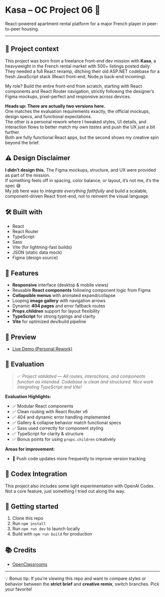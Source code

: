 # Kasa – OC Project 06 🏡

React-powered apartment rental platform for a major French player in peer-to-peer housing.

---

## 🚀 Project context

This project was born from a freelance front-end dev mission with **Kasa**, a heavyweight in the French rental market with 500+ listings posted daily. They needed a full React revamp, ditching their old ASP.NET codebase for a fresh JavaScript stack (React front-end, Node.js back-end incoming).

My role? Build the entire front-end from scratch, starting with React components and React Router navigation, strictly following the designer’s Figma mockups, pixel-perfect and responsive across devices.

**Heads up: There are actually two versions here.**  
One matches the evaluation requirements exactly, the official mockups, design specs, and functional expectations.  
The other is a personal rework where I tweaked styles, UI details, and interaction flows to better match *my own tastes* and push the UX just a bit further.  
Both are fully functional React apps, but the second shows my creative spin beyond the brief.

## ⚠️ Design Disclaimer

**I didn’t design this.** The Figma mockups, structure, and UX were provided as part of the mission.  
If something feels off in spacing, color balance, or layout, it’s not me, it’s the spec 😅  
My job here was to *integrate everything faithfully* and build a scalable, component-driven React front-end, not to reinvent the visual language.

## 🛠️ Built with

- React  
- React Router  
- TypeScript  
- Sass  
- Vite (for lightning-fast builds)  
- JSON (static data mock)  
- Figma (design source)  

## 📄 Features

- **Responsive** interface (desktop & mobile views)  
- Reusable **React components** following component logic from Figma  
- **Collapsible menus** with animated expand/collapse  
- Looping **image gallery** with navigation arrows  
- Dynamic **404 pages** and error fallback routes  
- **Props.children** support for layout flexibility  
- **TypeScript** for strong typings and clarity  
- **Vite** for optimized dev/build pipeline  

## 📸 Preview

- [Live Demo (Personal Rework)](https://vincentvdt.github.io/oc-project-06-kasa/)

## 💬 Evaluation

> ✅ *Project validated — All routes, interactions, and components function as intended. Codebase is clean and structured. Nice work integrating TypeScript and Vite!*

**Evaluation Highlights:**

- ✅ Modular React components  
- ✅ Clean routing with React Router v6  
- ✅ 404 and dynamic error handling implemented  
- ✅ Gallery & collapse behavior match functional specs  
- ✅ Sass used correctly for component styling  
- ✅ TypeScript for clarity & structure  
- ✅ Bonus points for using `props.children` creatively

**Areas for improvement:**

- 🔄 Push code updates more frequently to improve version tracking  

## 🧠 Codex Integration

This project also includes some light experimentation with OpenAI Codex.
Not a core feature, just something I tried out along the way.

## 📁 Getting started

1. Clone this repo  
2. Run `npm install`  
3. Run `npm run dev` to launch locally  
4. Build with `npm run build` for production  

## 📚 Credits

- [OpenClassrooms](https://openclassrooms.com/)  

---

💡 Bonus tip: If you’re viewing this repo and want to compare styles or behavior between the **strict brief** and **creative remix**, switch branches. Pick your favorite!
